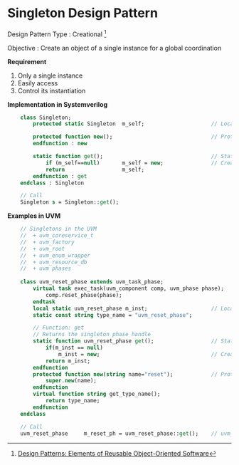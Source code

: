 # Singleton Design Pattern


Design Pattern Type
: Creational [^1]

Objective
: Create an object of a single instance for a global coordination

**Requirement**
1. Only a single instance
2. Easily access
3. Control its instantiation

**Implementation in Systemverilog**
```systemverilog
    class Singleton;
        protected static Singleton  m_self;                     // Local static instance

        protected function new();                               // Protected new method
        endfunction : new

        static function get();                                  // Static Get method
            if (m_self==null)       m_self = new;               // Create iff uncreated
            return                  m_self;
        endfunction : get
    endclass : Singleton

    // Call
    Singleton s = Singleton::get();
```

**Examples in UVM**
```systemverilog
    // Singletons in the UVM
    //  + uvm_coreservice_t
    //  + uvm_factory
    //  + uvm_root
    //  + uvm_enum_wrapper
    //  + uvm_resource_db
    //  + uvm phases
    
    class uvm_reset_phase extends uvm_task_phase; 
        virtual task exec_task(uvm_component comp, uvm_phase phase); 
            comp.reset_phase(phase); 
        endtask
        local static uvm_reset_phase m_inst;                    // Local Static Instance
        static const string type_name = "uvm_reset_phase";

        // Function: get
        // Returns the singleton phase handle 
        static function uvm_reset_phase get();                  // Static Get method
            if(m_inst == null)
                m_inst = new;                                   // Create iff uncreated
            return m_inst; 
        endfunction
        protected function new(string name="reset");            // Protected new method
            super.new(name); 
        endfunction
        virtual function string get_type_name(); 
            return type_name; 
        endfunction
    endclass

    // Call
    uvm_reset_phase     m_reset_ph = uvm_reset_phase::get();    // uvm_phase is not registered in factory
``` 




[^1]: [Design Patterns: Elements of Reusable Object-Oriented Software](https://springframework.guru/gang-of-four-design-patterns/)
